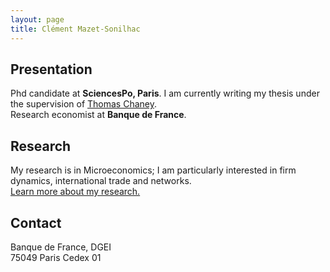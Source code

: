 ```yaml
---
layout: page
title: Clément Mazet-Sonilhac
---
```


## Presentation

Phd candidate at <span class="text-success">**SciencesPo, Paris**</span>. I am currently writing my thesis under the supervision of [Thomas Chaney](https://sites.google.com/site/thomaschaney/).  
Research economist at **Banque de France**.
	
## Research

My research is in Microeconomics; I am particularly interested in firm dynamics, international trade and networks.  
[Learn more about my research.](/research)

## Contact

Banque de France, DGEI  
75049 Paris Cedex 01


